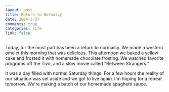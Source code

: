 ```yaml
--- 
layout: post
title: Return to Normalcy
date: 2004-3-27
comments: true
categories: life
link: false
---
```

Today, for the most part has been a return to normalcy. We made a western omelet this morning that was delicious. This afternoon we baked a yellow cake and frosted it with homemade chocolate frosting. We watched favorite programs off the Tivo, and a slow movie called "Between Strangers."

It was a day filled with normal Saturday things. For a few hours the reality of our situation was set aside and we got to live again. I'm hoping for a repeat tomorrow. We're making a batch of our homemade spaghetti sauce.
